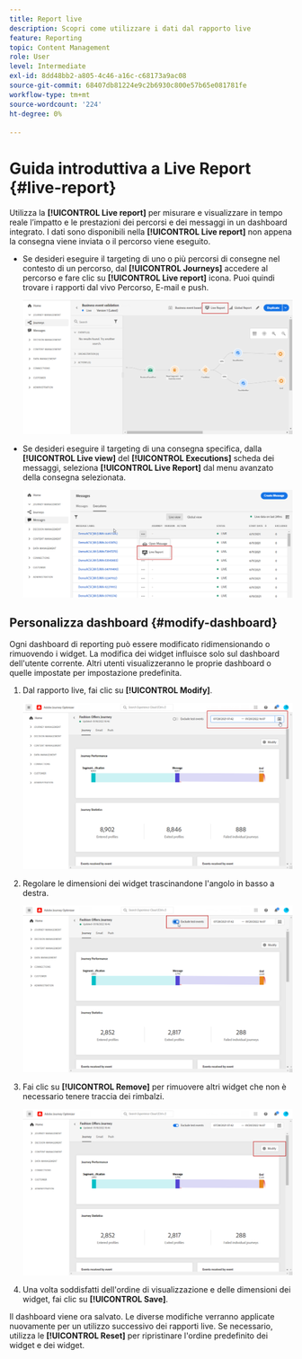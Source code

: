 ```yaml
---
title: Report live
description: Scopri come utilizzare i dati dal rapporto live
feature: Reporting
topic: Content Management
role: User
level: Intermediate
exl-id: 8dd48bb2-a805-4c46-a16c-c68173a9ac08
source-git-commit: 68407db81224e9c2b6930c800e57b65e081781fe
workflow-type: tm+mt
source-wordcount: '224'
ht-degree: 0%

---
```


# Guida introduttiva a Live Report {#live-report}

Utilizza la **[!UICONTROL Live report]** per misurare e visualizzare in tempo reale l’impatto e le prestazioni dei percorsi e dei messaggi in un dashboard integrato.
I dati sono disponibili nella **[!UICONTROL Live report]** non appena la consegna viene inviata o il percorso viene eseguito.

* Se desideri eseguire il targeting di uno o più percorsi di consegne nel contesto di un percorso, dal **[!UICONTROL Journeys]** accedere al percorso e fare clic su **[!UICONTROL Live report]** icona. Puoi quindi trovare i rapporti dal vivo Percorso, E-mail e push.

   ![](../assets/report_journey.png)

* Se desideri eseguire il targeting di una consegna specifica, dalla **[!UICONTROL Live view]** del **[!UICONTROL Executions]** scheda dei messaggi, seleziona **[!UICONTROL Live Report]** dal menu avanzato della consegna selezionata.

   ![](../assets/report_2.png)

## Personalizza dashboard {#modify-dashboard}

Ogni dashboard di reporting può essere modificato ridimensionando o rimuovendo i widget. La modifica dei widget influisce solo sul dashboard dell&#39;utente corrente. Altri utenti visualizzeranno le proprie dashboard o quelle impostate per impostazione predefinita.

1. Dal rapporto live, fai clic su **[!UICONTROL Modify]**.

   ![](../assets/report_modify_1.png)

1. Regolare le dimensioni dei widget trascinandone l&#39;angolo in basso a destra.

   ![](../assets/report_modify_2.png)

1. Fai clic su **[!UICONTROL Remove]** per rimuovere altri widget che non è necessario tenere traccia dei rimbalzi.

   ![](../assets/report_modify_3.png)

1. Una volta soddisfatti dell&#39;ordine di visualizzazione e delle dimensioni dei widget, fai clic su **[!UICONTROL Save]**.

Il dashboard viene ora salvato. Le diverse modifiche verranno applicate nuovamente per un utilizzo successivo dei rapporti live. Se necessario, utilizza le **[!UICONTROL Reset]** per ripristinare l&#39;ordine predefinito dei widget e dei widget.
